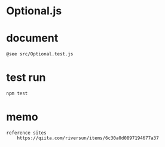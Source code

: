 # Optional.js

# document
    @see src/Optional.test.js

# test run
    npm test



# memo
    reference sites
        https://qiita.com/riversun/items/6c30a0d0897194677a37